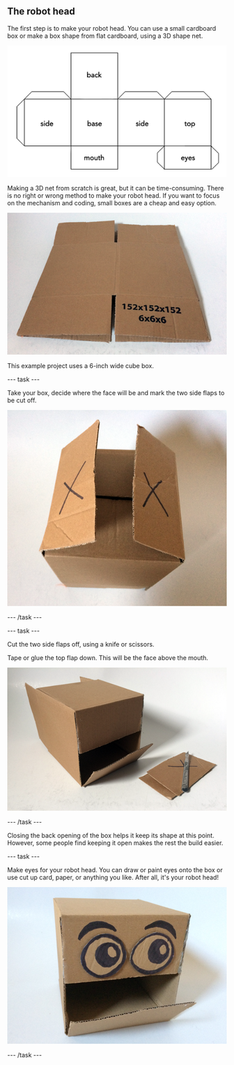 ## The robot head

The first step is to make your robot head. You can use a small cardboard box or make a box shape from flat cardboard, using a 3D shape net.

![3D net of a cube robot head](images/robotHead_3DNet.png)

Making a 3D net from scratch is great, but it can be time-consuming. There is no right or wrong method to make your robot head. If you want to focus on the mechanism and coding, small boxes are a cheap and easy option. 

![Cheap cardboard box](images/robotHead_cheapBox.png)

This example project uses a 6-inch wide cube box.

--- task ---

Take your box, decide where the face will be and mark the two side flaps to be cut off.

![The two side flaps](images/robotHead_sideFlaps.png)

--- /task ---

--- task ---

Cut the two side flaps off, using a knife or scissors.

Tape or glue the top flap down. This will be the face above the mouth.

![Upper face fixed in place](images/robotHead_upperFace.png)

--- /task ---

Closing the back opening of the box helps it keep its shape at this point. However, some people find keeping it open makes the rest the build easier.

--- task ---

Make eyes for your robot head. You can draw or paint eyes onto the box or use cut up card, paper, or anything you like. After all, it's your robot head!

![Robot head eyes](images/robotHead_eyes.png)

--- /task ---



